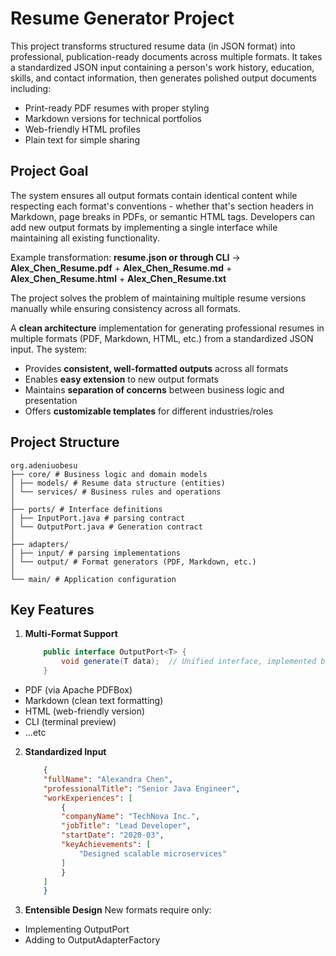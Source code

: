 # Resume Generator Project

This project transforms structured resume data (in JSON format) into professional, publication-ready documents across multiple formats. It takes a standardized JSON input containing a person's work history, education, skills, and contact information, then generates polished output documents including:
* Print-ready PDF resumes with proper styling
* Markdown versions for technical portfolios
* Web-friendly HTML profiles
* Plain text for simple sharing

## Project Goal
The system ensures all output formats contain identical content while respecting each format's conventions - whether that's section headers in Markdown, page breaks in PDFs, or semantic HTML tags. Developers can add new output formats by implementing a single interface while maintaining all existing functionality.

Example transformation:
**resume.json or through CLI** → **Alex_Chen_Resume.pdf** + **Alex_Chen_Resume.md** + **Alex_Chen_Resume.html** + **Alex_Chen_Resume.txt**

The project solves the problem of maintaining multiple resume versions manually while ensuring consistency across all formats.

A **clean architecture** implementation for generating professional resumes in multiple formats (PDF, Markdown, HTML, etc.) from a standardized JSON input. The system:

- Provides **consistent, well-formatted outputs** across all formats  
- Enables **easy extension** to new output formats  
- Maintains **separation of concerns** between business logic and presentation  
- Offers **customizable templates** for different industries/roles  

## Project Structure
```plaintext
org.adeniuobesu
├── core/ # Business logic and domain models
│ ├── models/ # Resume data structure (entities)
│ └── services/ # Business rules and operations
│
├── ports/ # Interface definitions
│ ├── InputPort.java # parsing contract
│ └── OutputPort.java # Generation contract
│
├── adapters/
│ ├── input/ # parsing implementations
│ └── output/ # Format generators (PDF, Markdown, etc.)
│
└── main/ # Application configuration
```
## Key Features

1. **Multi-Format Support**
    ```java
        public interface OutputPort<T> {
            void generate(T data);  // Unified interface, implemented by all adapters
        }
    ```

* PDF (via Apache PDFBox)
* Markdown (clean text formatting)
* HTML (web-friendly version)
* CLI (terminal preview)
* ...etc

2. **Standardized Input**
    ```json
        {
        "fullName": "Alexandra Chen",
        "professionalTitle": "Senior Java Engineer",
        "workExperiences": [
            {
            "companyName": "TechNova Inc.",
            "jobTitle": "Lead Developer",
            "startDate": "2020-03",
            "keyAchievements": [
                "Designed scalable microservices"
            ]
            }
        ]
        }
    ```
3. **Entensible Design**
New formats require only:
* Implementing OutputPort
* Adding to OutputAdapterFactory